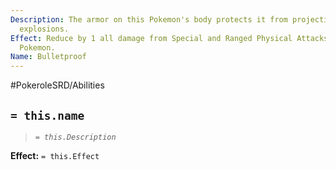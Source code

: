 ```yaml
---
Description: The armor on this Pokemon's body protects it from projectiles and small
  explosions.
Effect: Reduce by 1 all damage from Special and Ranged Physical Attacks done to this
  Pokemon.
Name: Bulletproof
---
```


#PokeroleSRD/Abilities

## `= this.name`

> *`= this.Description`*

**Effect:** `= this.Effect`
